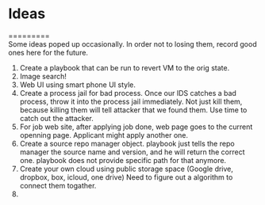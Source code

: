 # Ideas
=========  
Some ideas poped up occasionally. In order not to losing them, record good ones here for the future.

1. Create a playbook that can be run to revert VM to the orig state.
2. Image search!
3. Web UI using smart phone UI style.
4. Create a process jail for bad process. Once our IDS catches a bad process, throw it into the process jail immediately.
   Not just kill them, because killing them will tell attacker that we found them. Use time to catch out the attacker.
5. For job web site, after applying job done, web page goes to the current openning page. Applicant might apply another one.
6. Create a source repo manager object. playbook just tells the repo manager the source name and version,
   and he will return the correct one. playbook does not provide specific path for that anymore.
7. Create your own cloud using public storage space (Google drive, dropbox, box, icloud, one drive)
   Need to figure out a algorithm to connect them togather.
8. 
